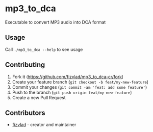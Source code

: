 # mp3_to_dca

Executable to convert MP3 audio into DCA format

## Usage

Call `./mp3_to_dca --help` to see usage

## Contributing

1. Fork it (<https://github.com/fizvlad/mp3_to_dca-cr/fork>)
2. Create your feature branch (`git checkout -b feat/my-new-feature`)
3. Commit your changes (`git commit -am 'feat: add some feature'`)
4. Push to the branch (`git push origin feat/my-new-feature`)
5. Create a new Pull Request

## Contributors

- [fizvlad](https://github.com/fizvlad) - creator and maintainer
